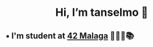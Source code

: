 <h1 align="center"> Hi, I’m tanselmo 👋 </h1>

## ▪️ I'm student at [42 Malaga](https://www.42malaga.com/es/) 👨🏻‍💻📚 
